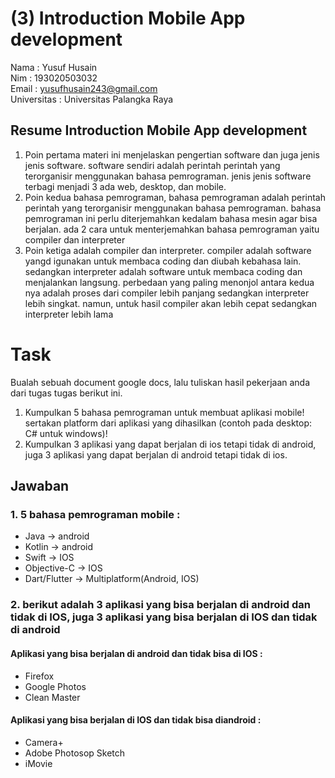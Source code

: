 # (3) Introduction Mobile App development<br>
Nama : Yusuf Husain <br>
Nim : 193020503032 <br>
Email : yusufhusain243@gmail.com <br>
Universitas : Universitas Palangka Raya
## Resume Introduction Mobile App development
1. Poin pertama materi ini menjelaskan pengertian software dan juga jenis jenis software. software sendiri adalah perintah perintah yang terorganisir menggunakan bahasa pemrograman. jenis jenis software terbagi menjadi 3 ada web, desktop, dan mobile.
2. Poin kedua bahasa pemrograman, bahasa pemrograman adalah perintah perintah yang terorganisir menggunakan bahasa pemrograman. bahasa pemrograman ini perlu diterjemahkan kedalam bahasa mesin agar bisa berjalan. ada 2 cara untuk menterjemahkan bahasa pemrograman yaitu compiler dan interpreter
3. Poin ketiga adalah compiler dan interpreter. compiler adalah software yangd igunakan untuk membaca coding dan diubah kebahasa lain. sedangkan interpreter adalah software untuk membaca coding dan menjalankan langsung. perbedaan yang paling menonjol antara kedua nya adalah proses dari compiler lebih panjang sedangkan interpreter lebih singkat. namun, untuk hasil compiler akan lebih cepat sedangkan interpreter lebih lama

# Task
Bualah sebuah document google docs, lalu tuliskan hasil pekerjaan anda dari tugas tugas berikut ini.
1. Kumpulkan 5 bahasa pemrograman untuk membuat aplikasi mobile! sertakan platform dari aplikasi yang dihasilkan (contoh pada desktop: C# untuk windows)!
2. Kumpulkan 3 aplikasi yang dapat berjalan di ios tetapi tidak di android, juga 3 aplikasi yang dapat berjalan di android tetapi tidak di ios.

## Jawaban
### 1. 5 bahasa pemrograman mobile : 
- Java -> android
- Kotlin -> android
- Swift -> IOS
- Objective-C -> IOS
- Dart/Flutter -> Multiplatform(Android, IOS)

### 2. berikut adalah 3 aplikasi yang bisa berjalan di android dan tidak di IOS, juga 3 aplikasi yang bisa berjalan di IOS dan tidak di android
#### Aplikasi yang bisa berjalan di android dan tidak bisa di IOS :
- Firefox
- Google Photos
- Clean Master
#### Aplikasi yang bisa berjalan di IOS dan tidak bisa diandroid :
- Camera+
- Adobe Photosop Sketch
- iMovie
